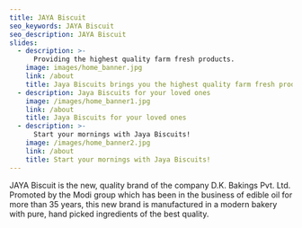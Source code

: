 ```yaml
---
title: JAYA Biscuit
seo_keywords: JAYA Biscuit
seo_description: JAYA Biscuit
slides:
  - description: >-
      Providing the highest quality farm fresh products.
    image: images/home_banner.jpg
    link: /about
    title: Jaya Biscuits brings you the highest quality farm fresh products
  - description: Jaya Biscuits for your loved ones
    image: /images/home_banner1.jpg
    link: /about
    title: Jaya Biscuits for your loved ones
  - description: >-
      Start your mornings with Jaya Biscuits!
    image: /images/home_banner2.jpg
    link: /about
    title: Start your mornings with Jaya Biscuits!
---
```


JAYA Biscuit is the new, quality brand of the company D.K. Bakings Pvt. Ltd. Promoted by the Modi group which has been in the business of edible oil for more than 35 years, this new brand is manufactured in a modern bakery with pure, hand picked ingredients of the best quality.

